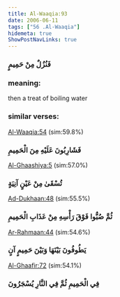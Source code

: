 ```yaml
---
title: Al-Waaqia:93
date: 2006-06-11
tags: ["56 .Al-Waaqia"]
hidemeta: true 
ShowPostNavLinks: true 
---
```

### فَنُزُلٌ مِنْ حَمِيمٍ
### meaning: 
then a treat of boiling water
### similar verses: 

[Al-Waaqia:54](/56/54) (sim:59.8%)

### فَشَارِبُونَ عَلَيْهِ مِنَ الْحَمِيمِ

[Al-Ghaashiya:5](/88/5) (sim:57.0%)

### تُسْقَىٰ مِنْ عَيْنٍ آنِيَةٍ

[Ad-Dukhaan:48](/44/48) (sim:55.5%)

### ثُمَّ صُبُّوا فَوْقَ رَأْسِهِ مِنْ عَذَابِ الْحَمِيمِ

[Ar-Rahmaan:44](/55/44) (sim:54.6%)

### يَطُوفُونَ بَيْنَهَا وَبَيْنَ حَمِيمٍ آنٍ

[Al-Ghaafir:72](/40/72) (sim:54.1%)

### فِي الْحَمِيمِ ثُمَّ فِي النَّارِ يُسْجَرُونَ
